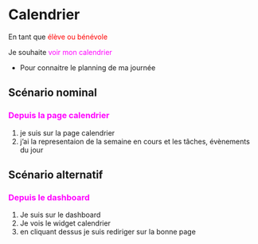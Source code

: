 # Calendrier

<div>
<p>En tant que <span style="color:red;">élève ou bénévole</span></p>
<p>Je souhaite <span style="color:Magenta;">voir mon calendrier</span></p>
<ul>
<li>Pour <span style="color:Light magenta;">connaitre le planning de ma journée</span></li>
</ul>
</div>

## Scénario nominal
### <p style="color:Magenta;">Depuis la page calendrier</p>

1. je suis sur la page calendrier
2. j’ai la representaion de la semaine en cours et les tâches, évènements du jour

## Scénario alternatif
### <p style="color:Magenta;">Depuis le dashboard</p>

1. Je suis sur le dashboard
2. Je vois le widget calendrier
3. en cliquant dessus je suis rediriger sur la bonne page